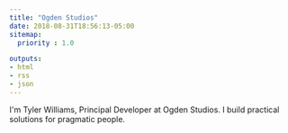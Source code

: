 ```yaml
---
title: "Ogden Studios"
date: 2018-08-31T18:56:13-05:00
sitemap:
  priority : 1.0

outputs:
- html
- rss
- json
---
```

<p>I'm Tyler Williams, Principal Developer at Ogden Studios. I build practical solutions for pragmatic people.</p>
